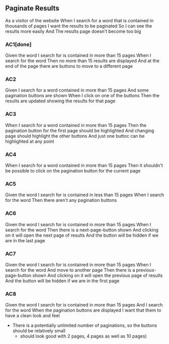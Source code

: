 ## Paginate Results
As a visitor of the website
When I search for a word that is contained in thousands of pages
I want the results to be paginated
So I can see the results more easily
And The results page doesn't become too big

### AC1[done]
Given the word I search for is contained in more than 15 pages
When I search for the word
Then no more than 15 results are displayed
And at the end of the page there are buttons to move to a different page

### AC2
Given I search for a word contained in more than 15 pages
And some pagination buttons are shown
When I click on one of the buttons
Then the results are updated showing the results for that page

### AC3
When I search for a word contained in more than 15 pages
Then the pagination button for the first page should be highlighted
And changing page should highlight the other buttons
And just one buttoc can be highlighted at any point

### AC4
When I search for a word contained in more than 15 pages
Then it shouldn't be possible to click on the pagination button for the current page

### AC5
Given the word I search for is contained in less than 15 pages
When I search for the word
Then there aren't any pagination buttons

### AC6
Given the word I search for is contained in more than 15 pages
When I search for the word
Then there is a next-page-button shown
And clicking on it will open the next page of results
And the button will be hidden if we are in the last page

### AC7
Given the word I search for is contained in more than 15 pages
When I search for the word
And move to another page
Then there is a previous-page-button shown
And clicking on it will open the previous page of results
And the button will be hidden if we are in the first page

### AC8
Given the word I search for is contained in more than 15 pages
And I search for the word
When the pagination buttons are displayed
I want that them to have a clean look and feel
- There is a potentially unlimited number of paginations, so the buttons should be relatively small
  - should look good with 2 pages, 4 pages as well as 10 pages)

